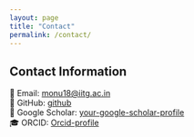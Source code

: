 ```yaml
---
layout: page
title: "Contact"
permalink: /contact/
---
```


## Contact Information

📧 Email: [monu18@iitg.ac.in](monu18@iitg.ac.in)  
🔗 GitHub: [github](https://github.com/monusingh7)  
📄 Google Scholar: [your-google-scholar-profile](https://scholar.google.com/citations?user=8AiPfV4AAAAJ&hl=en)  
🎓 ORCID: [Orcid-profile](0000-0001-5801-0218)  
